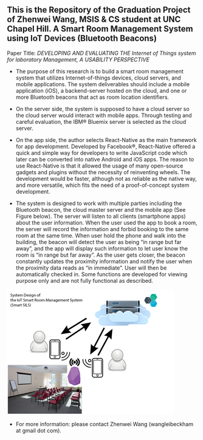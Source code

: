 ## This is the Repository of the Graduation Project of Zhenwei Wang, MSIS & CS student at UNC Chapel Hill. A Smart Room Management System using IoT Devices (Bluetooth Beacons)

Paper Title: _DEVELOPING AND EVALUATING THE Internet of Things system for laboratory Management, A USABILITY PERSPECTIVE_

- The purpose of this research is to build a smart room management system that utilizes Internet-of-things devices, cloud servers, and mobile applications. The system deliverables should include a mobile application (iOS), a backend-server hosted on the cloud, and one or more Bluetooth beacons that act as room location identifiers.

- On the server side, the system is supposed to have a cloud server so the cloud server would interact with mobile apps. Through testing and careful evaluation, the IBM® Bluemix server is selected as the cloud server.

- On the app side, the author selects React-Native as the main framework for app development. Developed by Facebook®, React-Native offered a quick and simple way for developers to write JavaScript code which later can be converted into native Android and iOS apps. The reason to use React-Native is that it allowed the usage of many open-source gadgets and plugins without the necessity of reinventing wheels. The development would be faster, although not as reliable as the native way, and more versatile, which fits the need of a proof-of-concept system development.

- The system is designed to work with multiple parties including the Bluetooth beacon, the cloud master server and the mobile app (See Figure below). The server will listen to all clients (smartphone apps) about the user information. When the user used the app to book a room, the server will record the information and forbid booking to the same room at the same time. When user hold the phone and walk into the building, the beacon will detect the user as being “in range but far away”, and the app will display such information to let user know the room is “in range but far away”. As the user gets closer, the beacon constantly updates the proximity information and notify the user when the proximity data reads as “in immediate”. User will then be automatically checked in. Some functions are developed for viewing purpose only and are not fully functional as described.

![System Design](sysdesign.png)

- For more information: please contact Zhenwei Wang (wangleibeckham at gmail dot com).
